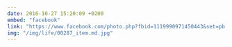 ```yaml
---
date: 2016-10-27 15:20:09 +0200
embed: "facebook"
link: "https://www.facebook.com/photo.php?fbid=1119990971450443&set=pb.100003186531392.-2207520000.1491381013.&type=3&theater"
img: "/img/life/00287_item.md.jpg"
---
```

